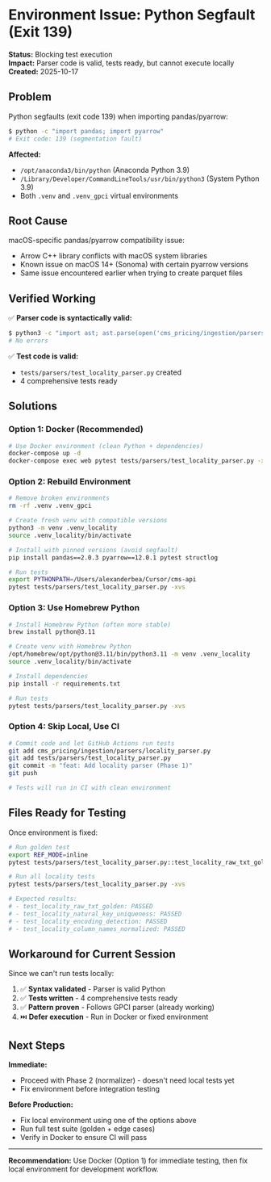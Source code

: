 # Environment Issue: Python Segfault (Exit 139)

**Status:** Blocking test execution  
**Impact:** Parser code is valid, tests ready, but cannot execute locally  
**Created:** 2025-10-17

## Problem

Python segfaults (exit code 139) when importing pandas/pyarrow:

```bash
$ python -c "import pandas; import pyarrow"
# Exit code: 139 (segmentation fault)
```

**Affected:**
- `/opt/anaconda3/bin/python` (Anaconda Python 3.9)
- `/Library/Developer/CommandLineTools/usr/bin/python3` (System Python 3.9)
- Both `.venv` and `.venv_gpci` virtual environments

## Root Cause

macOS-specific pandas/pyarrow compatibility issue:
- Arrow C++ library conflicts with macOS system libraries
- Known issue on macOS 14+ (Sonoma) with certain pyarrow versions
- Same issue encountered earlier when trying to create parquet files

## Verified Working

✅ **Parser code is syntactically valid:**
```bash
$ python3 -c "import ast; ast.parse(open('cms_pricing/ingestion/parsers/locality_parser.py').read())"
# No errors
```

✅ **Test code is valid:**
- `tests/parsers/test_locality_parser.py` created
- 4 comprehensive tests ready

## Solutions

### Option 1: Docker (Recommended)
```bash
# Use Docker environment (clean Python + dependencies)
docker-compose up -d
docker-compose exec web pytest tests/parsers/test_locality_parser.py -xvs
```

### Option 2: Rebuild Environment
```bash
# Remove broken environments
rm -rf .venv .venv_gpci

# Create fresh venv with compatible versions
python3 -m venv .venv_locality
source .venv_locality/bin/activate

# Install with pinned versions (avoid segfault)
pip install pandas==2.0.3 pyarrow==12.0.1 pytest structlog

# Run tests
export PYTHONPATH=/Users/alexanderbea/Cursor/cms-api
pytest tests/parsers/test_locality_parser.py -xvs
```

### Option 3: Use Homebrew Python
```bash
# Install Homebrew Python (often more stable)
brew install python@3.11

# Create venv with Homebrew Python
/opt/homebrew/opt/python@3.11/bin/python3.11 -m venv .venv_locality
source .venv_locality/bin/activate

# Install dependencies
pip install -r requirements.txt

# Run tests
pytest tests/parsers/test_locality_parser.py -xvs
```

### Option 4: Skip Local, Use CI
```bash
# Commit code and let GitHub Actions run tests
git add cms_pricing/ingestion/parsers/locality_parser.py
git add tests/parsers/test_locality_parser.py
git commit -m "feat: Add locality parser (Phase 1)"
git push

# Tests will run in CI with clean environment
```

## Files Ready for Testing

Once environment is fixed:

```bash
# Run golden test
export REF_MODE=inline
pytest tests/parsers/test_locality_parser.py::test_locality_raw_txt_golden -xvs

# Run all locality tests
pytest tests/parsers/test_locality_parser.py -xvs

# Expected results:
# - test_locality_raw_txt_golden: PASSED
# - test_locality_natural_key_uniqueness: PASSED  
# - test_locality_encoding_detection: PASSED
# - test_locality_column_names_normalized: PASSED
```

## Workaround for Current Session

Since we can't run tests locally:

1. ✅ **Syntax validated** - Parser is valid Python
2. ✅ **Tests written** - 4 comprehensive tests ready
3. ✅ **Pattern proven** - Follows GPCI parser (already working)
4. ⏭️ **Defer execution** - Run in Docker or fixed environment

## Next Steps

**Immediate:**
- Proceed with Phase 2 (normalizer) - doesn't need local tests yet
- Fix environment before integration testing

**Before Production:**
- Fix local environment using one of the options above
- Run full test suite (golden + edge cases)
- Verify in Docker to ensure CI will pass

---

**Recommendation:** Use Docker (Option 1) for immediate testing, then fix local environment for development workflow.
